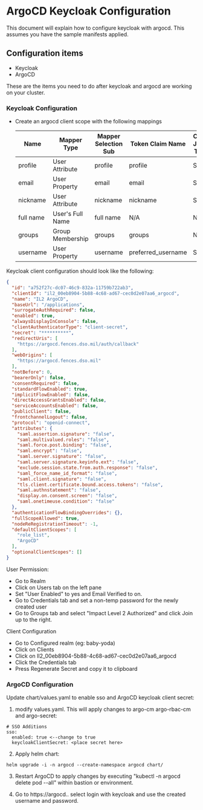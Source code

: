 # ArgoCD Keycloak Configuration
This document will explain how to configure keycloak with argocd. This assumes you have the sample manifests applied.

## Configuration items
* Keycloak
* ArgoCD

These are the items you need to do after keycloak and argocd are working on your cluster.

### Keycloak Configuration

- Create an argocd client scope with the following mappings

  | Name      | Mapper Type      | Mapper Selection Sub | Token Claim Name   | Claim JSON Type |
  |-----------|------------------|----------------------|--------------------|-----------------|
  | profile   | User Attribute   | profile              | profile            | String          |
  | email     | User Property    | email                | email              | String          |
  | nickname  | User Attribute   | nickname             | nickname           | String          |
  | full name | User's Full Name | full name            | N/A                | N/A             |
  | groups    | Group Membership | groups               | groups             | N/A             |
  | username  | User Property    | username             | preferred_username | String          |

Keycloak client configuration should look like the following:
```json
{
  "id": "a752f27c-dc07-46c9-832a-11759b722ab3",
  "clientId": "il2_00eb8904-5b88-4c68-ad67-cec0d2e07aa6_argocd",
  "name": "IL2 ArgoCD",
  "baseUrl": "/applications",
  "surrogateAuthRequired": false,
  "enabled": true,
  "alwaysDisplayInConsole": false,
  "clientAuthenticatorType": "client-secret",
  "secret": "**********",
  "redirectUris": [
    "https://argocd.fences.dso.mil/auth/callback"
  ],
  "webOrigins": [
    "https://argocd.fences.dso.mil"
  ],
  "notBefore": 0,
  "bearerOnly": false,
  "consentRequired": false,
  "standardFlowEnabled": true,
  "implicitFlowEnabled": false,
  "directAccessGrantsEnabled": false,
  "serviceAccountsEnabled": false,
  "publicClient": false,
  "frontchannelLogout": false,
  "protocol": "openid-connect",
  "attributes": {
    "saml.assertion.signature": "false",
    "saml.multivalued.roles": "false",
    "saml.force.post.binding": "false",
    "saml.encrypt": "false",
    "saml.server.signature": "false",
    "saml.server.signature.keyinfo.ext": "false",
    "exclude.session.state.from.auth.response": "false",
    "saml_force_name_id_format": "false",
    "saml.client.signature": "false",
    "tls.client.certificate.bound.access.tokens": "false",
    "saml.authnstatement": "false",
    "display.on.consent.screen": "false",
    "saml.onetimeuse.condition": "false"
  },
  "authenticationFlowBindingOverrides": {},
  "fullScopeAllowed": true,
  "nodeReRegistrationTimeout": -1,
  "defaultClientScopes": [
    "role_list",
    "ArgoCD"
  ],
  "optionalClientScopes": []
}
```

User Permission:
* Go to Realm
* Click on Users tab on the left pane
* Set "User Enabled" to yes and Email Verified to on.
* Go to Credentials tab and set a non-temp password for the newly created user
* Go to Groups tab and select "Impact Level 2 Authorized" and click Join up to the right.

Client Configuration
* Go to Configured realm (eg: baby-yoda)
* Click on Clients
* Click on Il2_00eb8904-5b88-4c68-ad67-cec0d2e07aa6_argocd
* Click the Credentials tab
* Press Regenerate Secret and copy it to clipboard

### ArgoCD Configuration
Update chart/values.yaml to enable sso and ArgoCD keycloak client secret:
1. modify values.yaml. This will apply changes to argo-cm argo-rbac-cm and argo-secret:
```
# SSO Additions
sso:
  enabled: true <--change to true
  keycloakClientSecret: <place secret here>
```
2. Apply helm chart:
```
helm upgrade -i -n argocd --create-namespace argocd chart/
```

3. Restart ArgoCD to apply changes by executing  "kubectl -n argocd delete pod --all" within bastion or environment.

4. Go to https://argocd.<domain>.<tld> select login with keycloak and use the created username and password. 
